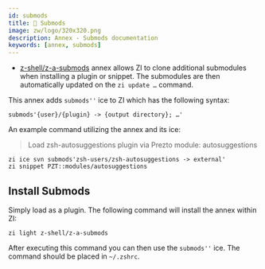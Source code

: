 ```yaml
---
id: submods
title: 💠 Submods
image: zw/logo/320x320.png
description: Annex - Submods documentation
keywords: [annex, submods]
---
```


- [z-shell/z-a-submods](https://github.com/z-shell/z-a-submods) annex allows ZI to clone additional submodules when
  installing a plugin or snippet. The submodules are then automatically updated on the `zi update …` command.

This annex adds `submods''` ice to ZI which has the following syntax:

```shell
submods'{user}/{plugin} -> {output directory}; …'
```

An example command utilizing the annex and its ice:

> Load zsh-autosuggestions plugin via Prezto module: autosuggestions

```shell
zi ice svn submods'zsh-users/zsh-autosuggestions -> external'
zi snippet PZT::modules/autosuggestions
```

## Install Submods

Simply load as a plugin. The following command will install the annex within ZI:

```shell
zi light z-shell/z-a-submods
```

After executing this command you can then use the `submods''` ice. The command should be placed in `~/.zshrc`.
